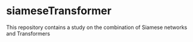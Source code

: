 # siameseTransformer
This repository contains a study on the combination of Siamese networks and Transformers
